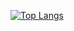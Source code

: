 <img align="center"
href="https://github-readme-stats.vercel.app/api?username=Javi3Code&count_private=true&show_icons=true&theme=radical&repo=github-readme-stats)">

  <br><br>
[![Top Langs](https://github-readme-stats.vercel.app/api/top-langs/?username=Javi3Code&langs_count=10&layout=compact&theme=radical)](https://github.com/anuraghazra/github-readme-stats)
<br><br>


